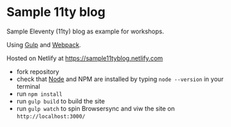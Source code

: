 # Sample 11ty blog

Sample Eleventy (11ty) blog as example for workshops.

Using [Gulp](https://gulpjs.com/) and [Webpack](https://webpack.js.org/).

Hosted on Netlify at https://sample11tyblog.netlify.com

- fork repository
- check that [Node](https://nodejs.org/en/) and NPM are installed by typing `node --version` in your terminal
- run `npm install`
- run `gulp build` to build the site
- run `gulp watch` to spin Browsersync and viw the site on `http://localhost:3000/`
